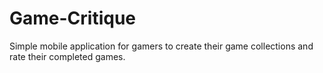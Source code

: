 # Game-Critique
Simple mobile application for gamers to create their game collections and rate their completed games.

